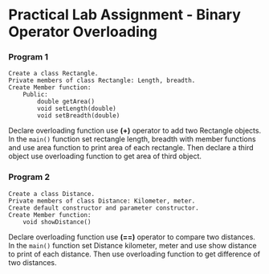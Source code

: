 # Practical Lab Assignment - Binary Operator Overloading

### Program 1
```
Create a class Rectangle.
Private members of class Rectangle: Length, breadth.
Create Member function: 
    Public:
        double getArea()
        void setLength(double)
        void setBreadth(double)
```
Declare overloading function use **(+)** operator to add two Rectangle objects.
In the `main()` function set rectangle length, breadth with member functions and use area function to print area of each rectangle. 
Then declare a third object use overloading function to get area of third object.

### Program 2
```
Create a class Distance.
Private members of class Distance: Kilometer, meter.
Create default constructor and parameter constructor.
Create Member function: 
    void showDistance()
```
Declare overloading function use **(==)** operator to compare two distances. 
In the `main()` function set Distance  kilometer, meter and use show distance to print of each distance.
Then use overloading function to get difference of two distances.
